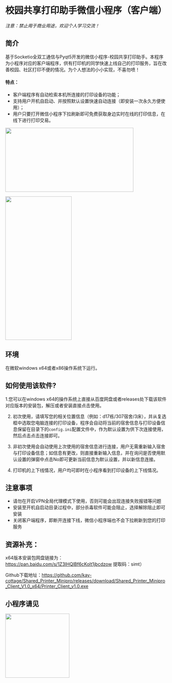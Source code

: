 # 校园共享打印助手微信小程序（客户端）

*注意：禁止用于商业用途，欢迎个人学习交流！*


## 简介

基于Socketio全双工通信与Pyqt5开发的微信小程序-校园共享打印助手。本程序为小程序对应的客户端程序，供有打印机的同学快速上线自己的打印服务，旨在改善校园、社区打印不便的情况。为个人想法的小小实现，不喜勿喷！

#### 特点：
* 客户端程序有自动检索本机所连接的打印设备的功能；
* 支持用户开机自启动、并按照默认设置快速自动连接（即安装一次永久方便使用）；
* 用户只要打开微信小程序下拉刷新即可免费获取身边实时在线的打印信息，在线下进行打印交易。


<img src="https://mmbiz.qpic.cn/mmbiz_png/QsUWqPChJWY8I5AsoW8j1lIThuibf4YqVV583L6PWhAhe46B9NzhJHcT48rCibrfWYC5upDxe5747m5JrQtKSP4w/0?wx_fmt=png" width = "400" height = "200" 
align=center>


<img src="https://mmbiz.qpic.cn/mmbiz_jpg/QsUWqPChJWZ4YQ1Hf26Bek344NDeX3j8vziaOiazuRviaAQY6stDE0VicWTHDxXZ03LfS4kx8ERcFia7kfCYnicn7kfQ/0?wx_fmt=jpeg" width = "207" height = "448" 
align=center>




## 环境


在微软windows x64或者x86操作系统下运行。



## 如何使用该软件?

1.您可以在windows x64的操作系统上直接从百度网盘或者releases处下载该软件对应版本的安装包，解压或者安装直接点击使用。



2. 初次使用，请填写您的相关位置信息（例如：d17栋/307宿舍/3床），并从复选框中选取您电脑连接的打印设备，程序会自动将当前的宿舍信息与打印设备信息保留在目录下的`config.ini`配置文件中，作为默认设置为供下次连接使用，然后点击点击连接即可。



3. 非初次使用会自动使用上次使用的宿舍信息进行连接，用户无需重新输入宿舍与打印设备信息；如信息有更改，则直接重新输入信息，并在询问是否使用默认设置的弹窗中点击No即可更新当前信息为默认设置，并以新信息连接。


4. 打印机的上下线情况，用户均可即时在小程序看到打印设备的上下线情况。

## 注意事项
* 请勿在开启VPN全局代理模式下使用，否则可能会出现连接失败报错等问题
* 安装至开机自启动目录过程中，部分杀毒软件可能会阻止，选择解除阻止即可安装
* 关闭客户端程序，即断开连接下线，微信小程序端也不会下拉刷新到您的打印服务



## 资源补充：
x64版本安装包网盘链接为：https://pan.baidu.com/s/1Z3IHQlBf6cKolt1jbcdzow 提取码：simt）


Github下载地址：https://github.com/kay-cottage/Shared_Printer_Minipro/releases/download/Shared_Printer_Minipro_Client_V1.0_x64/Printer_Client_v1.0.exe


## 小程序请见
<img src="https://mmbiz.qpic.cn/mmbiz_jpg/QsUWqPChJWY8I5AsoW8j1lIThuibf4YqV8KFlUmiaGVswt4mlCAoxUNZ1avthhtCiamicjuQsgniaZDc4XEH0kx0QvA/0?wx_fmt=jpeg" width = "200" height = "200" 
align=center>
